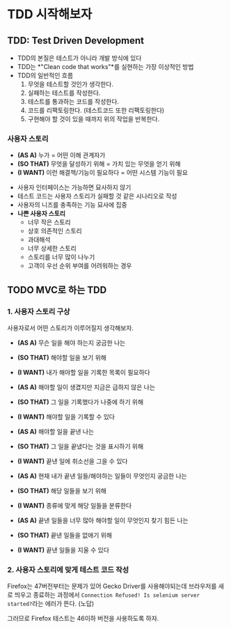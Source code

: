 # TDD 시작해보자

## TDD: Test Driven Development

* TDD의 본질은 테스트가 아니라 개발 방식에 있다
* TDD는 *"Clean code that works"*를 실현하는 가장 이상적인 방법
* TDD의 일반적인 흐름
	1. 무엇을 테스트할 것인가 생각한다.
	1. 실패하는 테스트를 작성한다.
	1. 테스트를 통과하는 코드를 작성한다.
	1. 코드를 리팩토링한다. (테스트코드 또한 리팩토링한다)
	1. 구현해야 할 것이 있을 때까지 위의 작업을 반복한다.


### 사용자 스토리

- **(AS A)** 누가 = 어떤 이해 관계자가
- **(SO THAT)** 무엇을 달성하기 위해 = 가치 있는 무엇을 얻기 위해
- **(I WANT)** 이런 해결책/기능이 필요하다 = 어떤 시스템 기능이 필요


* 사용자 인터페이스는 가능하면 묘사하지 않기
* 테스트 코드는 사용자 스토리가 실패할 것 같은 시나리오로 작성
* 사용자의 니즈를 충족하는 기능 묘사에 집중
* **나쁜 사용자 스토리**
	* 너무 작은 스토리
	* 상호 의존적인 스토리
	* 과대해석
	* 너무 상세한 스토리
	* 스토리를 너무 많이 나누기
	* 고객이 우선 순위 부여를 어려워하는 경우


## TODO MVC로 하는 TDD

### 1. 사용자 스토리 구상

사용자로서 어떤 스토리가 이루어질지 생각해보자.

* **(AS A)** 무슨 일을 해야 하는지 궁금한 나는
* **(SO THAT)** 해야할 일을 보기 위해
* **(I WANT)** 내가 해야할 일을 기록한 목록이 필요하다


* **(AS A)** 해야할 일이 생겼지만 지금은 급하지 않은 나는
* **(SO THAT)** 그 일을 기록했다가 나중에 하기 위해
* **(I WANT)** 해야할 일을 기록할 수 있다


* **(AS A)** 해야할 일을 끝낸 나는
* **(SO THAT)** 그 일을 끝냈다는 것을 표시하기 위해
* **(I WANT)** 끝낸 일에 취소선을 그을 수 있다


* **(AS A)** 현재 내가 끝낸 일들/해야하는 일들이 무엇인지 궁금한 나는
* **(SO THAT)** 해당 일들을 보기 위해
* **(I WANT)** 종류에 맞게 해당 일들을 분류한다


* **(AS A)** 끝낸 일들을 너무 많아 해야할 일이 무엇인지 찾기 힘든 나는
* **(SO THAT)** 끝낸 일들을 없애기 위해
* **(I WANT)** 끝낸 일들을 지울 수 있다



### 2. 사용자 스토리에 맞게 테스트 코드 작성

Firefox는 47버전부터는 문제가 있어 Gecko Driver를 사용해야되는데 브라우저를 새로 띄우고 종료하는 과정에서 ``Connection Refused! Is selenium server started?``라는 에러가 뜬다. (노답)

그러므로 Firefox 테스트는 46이하 버전을 사용하도록 하자.


